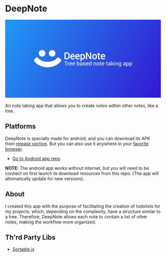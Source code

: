 # DeepNote

![banner](./assets/banner.jpg)

An note taking app that allows you to create notes within other notes, like a tree.

## Platforms

DeepNote is specially made for android, and you can download its APK from [release section](https://github.com/Raffa064/DeepNote/releases). But you can also use it anywhere in your [favorite browser](https://raffa064.github.io/DeepNote).

- [Go to Android app repo](https://github.com/Raffa065/DeepNote-App)

**NOTE:** The android app works without internet, but you will need to be connect on first launch to download resources from this repo. (The app will altomatically update for new versions).

## About

I created this app with the purpose of facilitating the creation of todolists for my projects, which, depending on the complexity, have a structure similar to a tree. Therefore, DeepNote allows each note to contain a list of other notes, making the workflow more organized.

## Th'rd Party Libs

- [Sortable.js](https://sortablejs.github.io/Sortable/)
